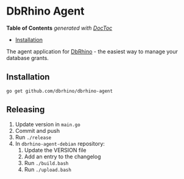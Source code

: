 # DbRhino Agent

<!-- START doctoc generated TOC please keep comment here to allow auto update -->
<!-- DON'T EDIT THIS SECTION, INSTEAD RE-RUN doctoc TO UPDATE -->
**Table of Contents**  *generated with [DocToc](https://github.com/thlorenz/doctoc)*

- [Installation](#installation)

<!-- END doctoc generated TOC please keep comment here to allow auto update -->

The agent application for [DbRhino](https://www.dbrhino.com) - the easiest way
to manage your database grants.

## Installation

```
go get github.com/dbrhino/dbrhino-agent
```

## Releasing

1. Update version in `main.go`
1. Commit and push
1. Run `./release`
1. In `dbrhino-agent-debian` repository:
    1. Update the VERSION file
    1. Add an entry to the changelog
    1. Run `./build.bash`
    1. Run `./upload.bash`
